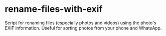 # rename-files-with-exif
Script for renaming files (especially photos and videos) using the photo's EXIF information. Useful for sorting photos from your phone and WhatsApp.
